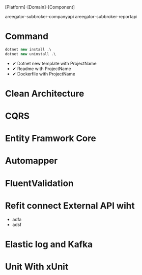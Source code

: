 [Platform]-[Domain]-[Component]

areegator-subbroker-companyapi
areegator-subbroker-reportapi

# Command
```C#
dotnet new install .\
dotnet new uninstall .\
```

- ✔ Dotnet new template with ProjectName
- ✔ Readme with ProjectName
- ✔ Dockerfile with ProjectName


# Clean Architecture 

# CQRS

# Entity Framwork Core

# Automapper

# FluentValidation

# Refit connect External API wiht
- adfa
- adsf

# Elastic log and Kafka

# Unit With xUnit
